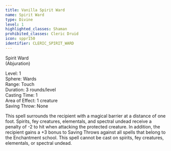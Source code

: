 ```yaml
---
title: Vanilla Spirit Ward
name: Spirit Ward
type: Divine
level: 1
highlighted_classes: Shaman
prohibited_classes: Cleric Druid
icon: sppr150
identifier: CLERIC_SPIRIT_WARD
---
```

Spirit Ward  
(Abjuration)  
  
Level: 1  
Sphere: Wards  
Range: Touch  
Duration: 3 rounds/level  
Casting Time: 1  
Area of Effect: 1 creature  
Saving Throw: None  
  
This spell surrounds the recipient with a magical barrier at a distance of one foot. Spirits, fey creatures, elementals, and spectral undead receive a penalty of -2 to hit when attacking the protected creature. In addition, the recipient gains a +3 bonus to Saving Throws against all spells that belong to the Enchantment school. This spell cannot be cast on spirits, fey creatures, elementals, or spectral undead.  
